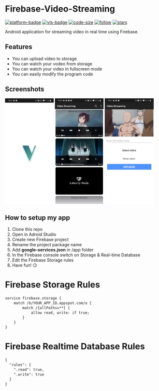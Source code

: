 # Firebase-Video-Streaming

[github]:           https://github.com/Fut1le/Firebase-Music-Streaming
[platform-badge]:   https://img.shields.io/badge/Platform-Android-F3745F.svg
[stars]:            https://img.shields.io/github/stars/Fut1le/Keenotes?style=social
[vls-badge]:        https://img.shields.io/badge/VL-Powered%20by%20VL-blueviolet
[follow]:           https://img.shields.io/github/followers/Fut1le?style=social
[code-size]:        https://img.shields.io/tokei/lines/github/Fut1le/Keenotes

[![platform-badge]][github]
[![vls-badge]][github]
[![code-size]][github]
[![follow]][github]
[![stars]][github]

<!------------------------------------------------------------------------->

Android application for streaming video in real time using Firebase.

## Features
- You can upload video to storage
- You can watch your vodeo from storage
- You can watch your video in fullscreen mode
- You can easily modify the program code

## Screenshots
<div style="dispaly:flex">
    <img src="https://github.com/Fut1le/Firebase-Video-Streaming/blob/main/1.jpg" width="32%">
    <img src="https://github.com/Fut1le/Firebase-Video-Streaming/blob/main/2.jpg" width="32%">
    <img src="https://github.com/Fut1le/Firebase-Video-Streaming/blob/main/3.jpg" width="32%">
</div>

## How to setup my app
1. Clone this repo
2. Open in Adroid Studio
3. Create new Firebase project
4. Rename the project package name
5. Add **google-services.json** in /app folder
6. In the Firebase console switch on Storage & Real-time Database
7. Edit the Firebase Storage rules
8. Have fun! 😏

# Firebase Storage Rules
```
service firebase.storage {
    match /b/YOUR_APP_ID.appspot.com/o {
        match /{allPaths=**} {
            allow read, write: if true;
        }
    }
}
```
# Firebase Realtime Database Rules
```
{
  "rules": {
    ".read": true,
    ".write": true
  }
}
```
